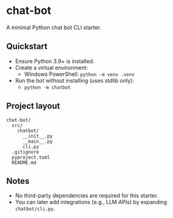 # chat-bot

A minimal Python chat bot CLI starter.

## Quickstart

- Ensure Python 3.9+ is installed.
- Create a virtual environment:
  - Windows PowerShell: `python -m venv .venv`
- Run the bot without installing (uses stdlib only):
  - `python -m chatbot`

## Project layout

```
chat-bot/
  src/
    chatbot/
      __init__.py
      __main__.py
      cli.py
  .gitignore
  pyproject.toml
  README.md
```

## Notes
- No third-party dependencies are required for this starter.
- You can later add integrations (e.g., LLM APIs) by expanding `chatbot/cli.py`.
